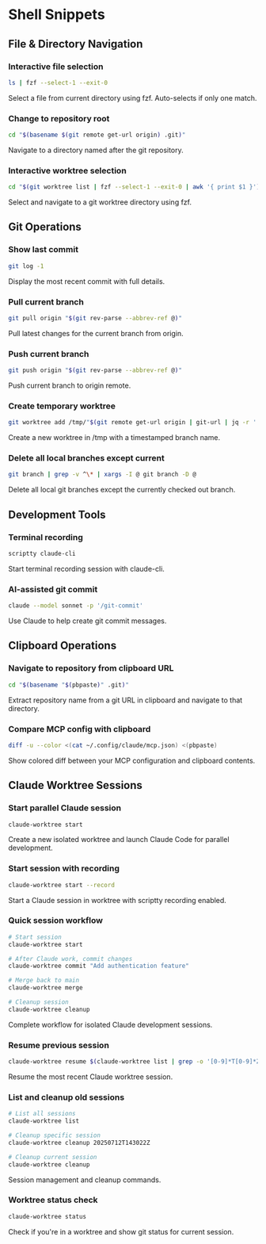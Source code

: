# Shell Snippets

## File & Directory Navigation

### Interactive file selection
```bash
ls | fzf --select-1 --exit-0
```
Select a file from current directory using fzf. Auto-selects if only one match.

### Change to repository root
```bash
cd "$(basename $(git remote get-url origin) .git)"
```
Navigate to a directory named after the git repository.

### Interactive worktree selection
```bash
cd "$(git worktree list | fzf --select-1 --exit-0 | awk '{ print $1 }')"
```
Select and navigate to a git worktree directory using fzf.

## Git Operations

### Show last commit
```bash
git log -1
```
Display the most recent commit with full details.

### Pull current branch
```bash
git pull origin "$(git rev-parse --abbrev-ref @)"
```
Pull latest changes for the current branch from origin.

### Push current branch
```bash
git push origin "$(git rev-parse --abbrev-ref @)"
```
Push current branch to origin remote.

### Create temporary worktree
```bash
git worktree add /tmp/"$(git remote get-url origin | git-url | jq -r '.path' | sed 's/\.git$//')" -b "$(date -u +%Y%m%dT%H%M%SZ)"
```
Create a new worktree in /tmp with a timestamped branch name.

### Delete all local branches except current
```bash
git branch | grep -v ^\* | xargs -I @ git branch -D @
```
Delete all local git branches except the currently checked out branch.

## Development Tools

### Terminal recording
```bash
scriptty claude-cli
```
Start terminal recording session with claude-cli.

### AI-assisted git commit
```bash
claude --model sonnet -p '/git-commit'
```
Use Claude to help create git commit messages.

## Clipboard Operations

### Navigate to repository from clipboard URL
```bash
cd "$(basename "$(pbpaste)" .git)"
```
Extract repository name from a git URL in clipboard and navigate to that directory.

### Compare MCP config with clipboard
```bash
diff -u --color <(cat ~/.config/claude/mcp.json) <(pbpaste)
```
Show colored diff between your MCP configuration and clipboard contents.

## Claude Worktree Sessions

### Start parallel Claude session
```bash
claude-worktree start
```
Create a new isolated worktree and launch Claude Code for parallel development.

### Start session with recording
```bash
claude-worktree start --record
```
Start a Claude session in worktree with scriptty recording enabled.

### Quick session workflow
```bash
# Start session
claude-worktree start

# After Claude work, commit changes
claude-worktree commit "Add authentication feature"

# Merge back to main
claude-worktree merge

# Cleanup session
claude-worktree cleanup
```
Complete workflow for isolated Claude development sessions.

### Resume previous session
```bash
claude-worktree resume $(claude-worktree list | grep -o '[0-9]*T[0-9]*Z' | head -1)
```
Resume the most recent Claude worktree session.

### List and cleanup old sessions
```bash
# List all sessions
claude-worktree list

# Cleanup specific session
claude-worktree cleanup 20250712T143022Z

# Cleanup current session
claude-worktree cleanup
```
Session management and cleanup commands.

### Worktree status check
```bash
claude-worktree status
```
Check if you're in a worktree and show git status for current session.
